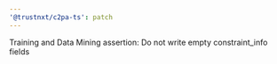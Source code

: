 ```yaml
---
'@trustnxt/c2pa-ts': patch
---
```


Training and Data Mining assertion: Do not write empty constraint_info fields
